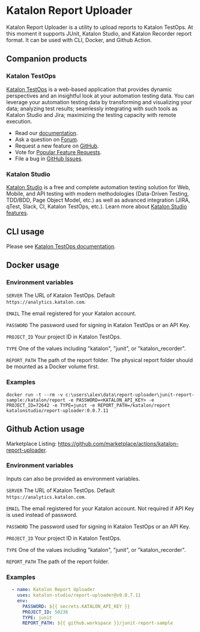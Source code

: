 # Katalon Report Uploader

Katalon Report Uploader is a utility to upload reports to Katalon TestOps. At this moment it supports JUnit, Katalon Studio, and Katalon Recorder report format. It can be used with CLI, Docker, and Github Action.

## Companion products

### Katalon TestOps

[Katalon TestOps](https://analytics.katalon.com) is a web-based application that provides dynamic perspectives and an insightful look at your automation testing data. You can leverage your automation testing data by transforming and visualizing your data; analyzing test results; seamlessly integrating with such tools as Katalon Studio and Jira; maximizing the testing capacity with remote execution.

* Read our [documentation](https://docs.katalon.com/katalon-analytics/docs/overview.html).
* Ask a question on [Forum](https://forum.katalon.com/categories/katalon-analytics).
* Request a new feature on [GitHub](CONTRIBUTING.md).
* Vote for [Popular Feature Requests](https://github.com/katalon-analytics/katalon-analytics/issues?q=is%3Aopen+is%3Aissue+label%3Afeature-request+sort%3Areactions-%2B1-desc).
* File a bug in [GitHub Issues](https://github.com/katalon-analytics/katalon-analytics/issues).

### Katalon Studio
[Katalon Studio](https://www.katalon.com) is a free and complete automation testing solution for Web, Mobile, and API testing with modern methodologies (Data-Driven Testing, TDD/BDD, Page Object Model, etc.) as well as advanced integration (JIRA, qTest, Slack, CI, Katalon TestOps, etc.). Learn more about [Katalon Studio features](https://www.katalon.com/features/).

## CLI usage

Please see [Katalon TestOps documentation](https://docs.katalon.com/katalon-analytics/docs/project-management-import-cli.html).

## Docker usage

### Environment variables

`SERVER`
The URL of Katalon TestOps. Default `https://analytics.katalon.com`.

`EMAIL`
The email registered for your Katalon account.

`PASSWORD`
The password used for signing in Katalon TestOps or an API Key.

`PROJECT_ID`
Your project ID in Katalon TestOps.

`TYPE`
One of the values including "katalon", "junit", or "katalon_recorder".

`REPORT_PATH`
The path of the report folder. The physical report folder should be mounted as a Docker volume first.

### Examples

```
docker run -t --rm -v c:\users\alex\data\report-uploader\junit-report-sample:/katalon/report -e PASSWORD=<KATALON_API_KEY> -e PROJECT_ID=72642 -e TYPE=junit -e REPORT_PATH=/katalon/report katalonstudio/report-uploader:0.0.7.11
```

## Github Action usage

Marketplace Listing: https://github.com/marketplace/actions/katalon-report-uploader.

### Environment variables

Inputs can also be provided as environment variables.

`SERVER`
The URL of Katalon TestOps. Default `https://analytics.katalon.com`.

`EMAIL`
The email registered for your Katalon account. Not required if API Key is used instead of password.

`PASSWORD`
The password used for signing in Katalon TestOps or an API Key.

`PROJECT_ID`
Your project ID in Katalon TestOps.

`TYPE`
One of the values including "katalon", "junit", or "katalon_recorder".

`REPORT_PATH`
The path of the report folder.

### Examples

```yaml
  - name: Katalon Report Uploader
    uses: katalon-studio/report-uploader@v0.0.7.11
    env:
      PASSWORD: ${{ secrets.KATALON_API_KEY }}
      PROJECT_ID: 50236
      TYPE: junit
      REPORT_PATH: ${{ github.workspace }}/junit-report-sample
```

